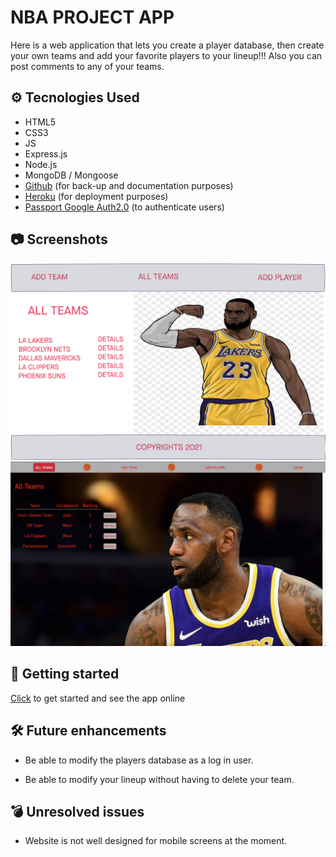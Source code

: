 # NBA PROJECT APP

Here is a web application that lets you create a player database, then create your own teams and add your favorite players to your lineup!!! Also you can post comments to any of your teams.

## ⚙️ Tecnologies Used

- HTML5
- CSS3
- JS
- Express.js
- Node.js
- MongoDB / Mongoose
- [Github](https://github.com/josedguti/nbaproject2) (for back-up and documentation purposes)
- [Heroku](https://nba-project-app.herokuapp.com/) (for deployment purposes)
- [Passport Google Auth2.0](http://www.passportjs.org/packages/passport-google-oauth2/) (to authenticate users)

## 📷 Screenshots

![wireframe1](/public/images/wireframe1.png)
![websitepic1](/public/images/websitepic1.png)

## 🔌 Getting started

[Click](https://nba-project-app.herokuapp.com/) to get started and see the app online

## 🛠 Future enhancements

- Be able to modify the players database as a log in user.

- Be able to modify your lineup without having to delete your team.

## 💣 Unresolved issues

- Website is not well designed for mobile screens at the moment.